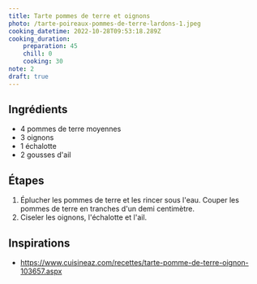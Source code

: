 ```yaml
---
title: Tarte pommes de terre et oignons
photo: /tarte-poireaux-pommes-de-terre-lardons-1.jpeg
cooking_datetime: 2022-10-28T09:53:18.289Z
cooking_duration:
    preparation: 45
    chill: 0
    cooking: 30
note: 2
draft: true
---
```


## Ingrédients

- 4 pommes de terre moyennes
- 3 oignons
- 1 échalotte
- 2 gousses d'ail

## Étapes

1. Éplucher les pommes de terre et les rincer sous l'eau. Couper les pommes de terre en tranches d'un demi centimètre.
3. Ciseler les oignons, l'échalotte et l'ail.


## Inspirations

- https://www.cuisineaz.com/recettes/tarte-pomme-de-terre-oignon-103657.aspx
